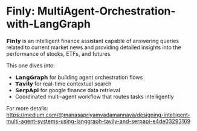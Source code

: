 # Finly: MultiAgent-Orchestration-with-LangGraph
𝗙𝗶𝗻𝗹𝘆 is an intelligent finance assistant capable of answering queries related to current market news and providing detailed insights into the performance of stocks, ETFs, and futures.

This one dives into:
 * 𝗟𝗮𝗻𝗴𝗚𝗿𝗮𝗽𝗵 for building agent orchestration flows
 * 𝗧𝗮𝘃𝗶𝗹𝘆 for real-time contextual search
 * 𝗦𝗲𝗿𝗽𝗔𝗽𝗶 for google finance data retrieval
 * Coordinated multi-agent workflow that routes tasks intelligently

For more details: https://medium.com/@manasapriyamvadamannava/designing-intelligent-multi-agent-systems-using-langgraph-tavily-and-serpapi-e4de03293169

